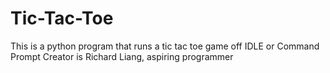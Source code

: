 # Tic-Tac-Toe
This is a python program that runs a tic tac toe game off IDLE or Command Prompt
Creator is Richard Liang, aspiring programmer
